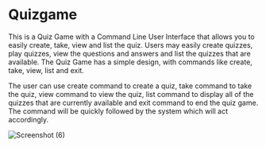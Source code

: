 # Quizgame
This is a Quiz Game with a Command Line User Interface that allows you to easily create, take, view and list the quiz. 
Users may easily create quizzes, play quizzes, view the questions and answers and list the quizzes that are available. 
The Quiz Game has a simple design, with commands like create, take, view, list and exit.

The user can use create command to create a quiz, take command to take the quiz, view command to view the quiz, list command to display all of the quizzes that are currently available and exit command to end the quiz game. 
The command will be quickly followed by the system which will act accordingly.

![Screenshot (6)](https://github.com/sri123sri/Quizgame/assets/108825778/00071899-75a0-44a8-8c2d-e8f0d5639942)
